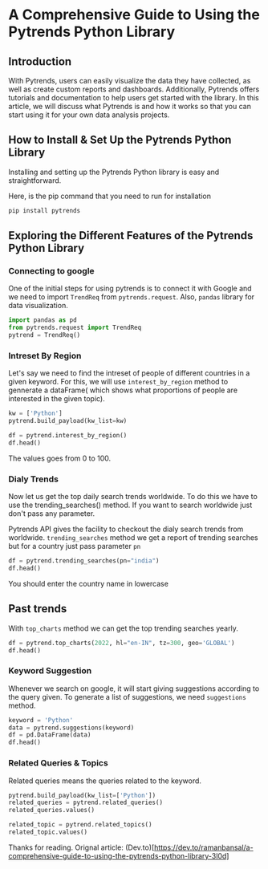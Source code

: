 # A Comprehensive Guide to Using the Pytrends Python Library
## Introduction
With Pytrends, users can easily visualize the data they have collected, as well as create custom reports and dashboards. Additionally, Pytrends offers tutorials and documentation to help users get started with the library. In this article, we will discuss what Pytrends is and how it works so that you can start using it for your own data analysis projects.

## How to Install & Set Up the Pytrends Python Library
Installing and setting up the Pytrends Python library is easy and straightforward. 

Here, is the pip command that you need to run for installation

```bash
pip install pytrends
```

## Exploring the Different Features of the Pytrends Python Library
### Connecting to google
One of the initial steps for using pytrends is to connect it with Google and we need to import `TrendReq` from `pytrends.request`. Also, `pandas` library for data visualization.
```python
import pandas as pd
from pytrends.request import TrendReq
pytrend = TrendReq()
```

### Intreset By Region
Let's say we need to find the intreset of people of different countries in a given keyword. For this, we will use `interest_by_region` method to gennerate a dataFrame( which shows what proportions of people are interested in the given topic).

```python
kw = ['Python']
pytrend.build_payload(kw_list=kw)

df = pytrend.interest_by_region()
df.head()
```
The values goes from 0 to 100.

### Dialy Trends
Now let us get the top daily search trends worldwide. To do this we have to use the trending_searches() method. If you want to search worldwide just don't pass any parameter.

Pytrends API gives the facility to checkout the dialy search trends from worldwide. `trending_searches` method we get a report of trending searches but for a country just pass parameter `pn`

```python
df = pytrend.trending_searches(pn="india")
df.head()
```
You should enter the country name in lowercase
## Past trends
With `top_charts` method we can get the top trending searches yearly. 
```python
df = pytrend.top_charts(2022, hl="en-IN", tz=300, geo='GLOBAL')
df.head()
```

### Keyword Suggestion
Whenever we search on google, it will start giving suggestions according to the query given. To generate a list of suggestions, we need `suggestions` method.
```python
keyword = 'Python'
data = pytrend.suggestions(keyword)
df = pd.DataFrame(data)
df.head()
```

### Related Queries & Topics
Related queries means the queries related to the keyword. 

```python
pytrend.build_payload(kw_list=['Python'])
related_queries = pytrend.related_queries()
related_queries.values()

related_topic = pytrend.related_topics()
related_topic.values()
```

Thanks for reading.
Orignal article: (Dev.to)[https://dev.to/ramanbansal/a-comprehensive-guide-to-using-the-pytrends-python-library-3l0d]
